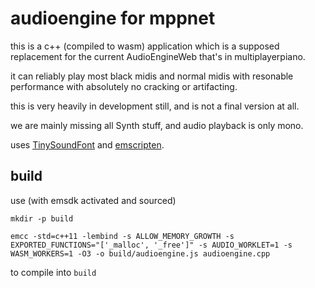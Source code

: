# audioengine for mppnet

this is a c++ (compiled to wasm) application which is a supposed replacement for the current AudioEngineWeb that's in multiplayerpiano.  

it can reliably play most black midis and normal midis with resonable performance with absolutely no cracking or artifacting.

this is very heavily in development still, and is not a final version at all.

we are mainly missing all Synth stuff, and audio playback is only mono.

uses [TinySoundFont](https://github.com/schellingb/TinySoundFont) and [emscripten](https://emscripten.org).


## build
use (with emsdk activated and sourced)
```
mkdir -p build

emcc -std=c++11 -lembind -s ALLOW_MEMORY_GROWTH -s EXPORTED_FUNCTIONS="['_malloc', '_free']" -s AUDIO_WORKLET=1 -s WASM_WORKERS=1 -O3 -o build/audioengine.js audioengine.cpp 
```

to compile into `build`